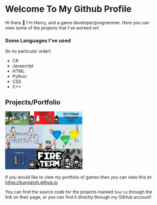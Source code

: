 # Welcome To My Github Profile

    
Hi there 👋 I'm Henry, and a game developer/programmer. 
Here you can view some of the projects that I've worked on!

### Some Languages I've used
(In no particular order)

- C#
- Javascript
- HTML
- Python
- CSS
- C++

## Projects/Portfolio

[<img src="https://github.com/kungaroh/kungaroh.github.io/blob/main/gameCollection.png" width = 50% height = 50%>](https://kungaroh.github.io)
 

If you would like to view my portfolio of games then you can view this at:
https://kungaroh.github.io

You can find the source code for the projects marked `Source` through the link on their page, or you can find it directly through my GitHub account!


<!--
**Iths567/Iths567** is a ✨ _special_ ✨ repository because its `README.md` (this file) appears on your GitHub profile.

Here are some ideas to get you started:

- 🔭 I’m currently working on ...
- 🌱 I’m currently learning ...
- 👯 I’m looking to collaborate on ...
- 🤔 I’m looking for help with ...
- 💬 Ask me about ...
- 📫 How to reach me: ...
- 😄 Pronouns: ...
- ⚡ Fun fact: ...
-->
